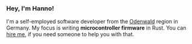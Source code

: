 ### Hey, I'm Hanno!

I'm a self-employed software developer from the [Odenwald](https://hanno.braun-odw.eu/made-in-odenwald/2.jpg) region in Germany. My focus is writing **microcontroller firmware** in Rust. You can [hire me](https://braun-embedded.com/), if you need someone to help you with that.

<!--
**hannobraun/hannobraun** is a ✨ _special_ ✨ repository because its `README.md` (this file) appears on your GitHub profile.

Here are some ideas to get you started:

- 🔭 I’m currently working on ...
- 🌱 I’m currently learning ...
- 👯 I’m looking to collaborate on ...
- 🤔 I’m looking for help with ...
- 💬 Ask me about ...
- 📫 How to reach me: ...
- 😄 Pronouns: ...
- ⚡ Fun fact: ...
-->
